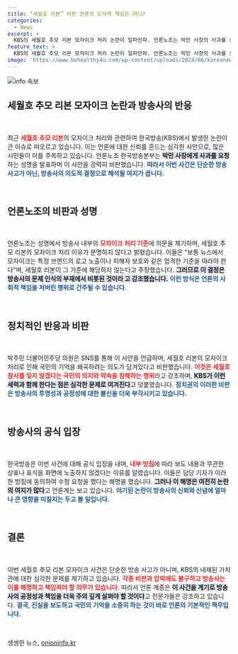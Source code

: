 ```yaml
---
title: “세월호 리본” 비판 언론의 도덕적 책임은 어디?
categories:
  - News
excerpt: >
  KBS의 세월호 추모 리본 모자이크 처리 논란이 일파만파. 언론노조는 박민 사장의 사과를 요구하며, 이 행위가 세월호 왜곡과 다름없다고 비판. KBS는 내부 방침을 따랐다고 해명했지만, 반발은 계속되고 있다.
feature_text: >
  KBS의 세월호 추모 리본 모자이크 처리 논란이 일파만파. 언론노조는 박민 사장의 사과를 요구하며, 이 행위가 세월호 왜곡과 다름없다고 비판. KBS는 내부 방침을 따랐다고 해명했지만, 반발은 계속되고 있다.
image: 'https://www.behealthy4u.com/wp-content/uploads/2024/06/koreanews.jpg'
---
```


<p><img src="https://www.behealthy4u.com/wp-content/uploads/2024/06/koreanews.jpg" alt="info 속보" /></p>

<h2 data-ke-size="size26">세월호 추모 리본 모자이크 논란과 방송사의 반응</h2>

<p data-ke-size="size16">&nbsp;</p>

<p>최근 <b><span style="color: #ee2323;">세월호 추모 리본</span></b>의 모자이크 처리와 관련하여 한국방송(KBS)에서 발생한 논란이 큰 이슈로 떠오르고 있습니다. 이는 언론에 대한 신뢰를 흔드는 심각한 사안으로, 많은 시민들이 이를 주목하고 있습니다. 언론노조 한국방송본부는 <b><span style="background-color: #21538527;">박민 사장에게 사과를 요청</span></b>하는 성명을 발표하며 이 사안을 강력히 비판했습니다. <b><span style="color: #1a5490;">따라서 이번 사건은 단순한 방송 사고가 아닌, 방송사의 의도적 결정으로 해석될 여지가 큽니다.</span></b> </p>

<p data-ke-size="size16">&nbsp;</p>

<h2 data-ke-size="size26">언론노조의 비판과 성명</h2>

<p data-ke-size="size16">&nbsp;</p>

<p>언론노조는 성명에서 방송사 내부의 <b><span style="color: #ee2323;">모자이크 처리 기준</span></b>에 의문을 제기하며, 세월호 추모 리본의 모자이크 처리 이유가 분명하지 않다고 밝혔습니다. 이들은 “보통 뉴스에서 모자이크는 특정 브랜드의 로고 노출이나 피해자 보호와 같은 엄격한 기준을 따라야 한다”며, 세월호 리본이 그 기준에 해당하지 않는다고 주장했습니다. <b><span style="background-color: #21538527;">그러므로 이 결정은 방송사의 문제 인식의 부재에서 비롯된 것이라 고 강조했습니다.</span></b>  <b><span style="color: #1a5490;">이런 방식은 언론의 사회적 책임을 저버린 행위로 간주될 수 있습니다.</span></b></p>

<p data-ke-size="size16">&nbsp;</p>

<h2 data-ke-size="size26">정치적인 반응과 비판</h2>

<p data-ke-size="size16">&nbsp;</p>

<p>박주민 더불어민주당 의원은 SNS를 통해 이 사안을 언급하며, 세월호 리본의 모자이크 처리로 인해 국민의 기억을 왜곡하려는 의도가 담겨있다고 비판했습니다. <b><span style="color: #ee2323;">이것은 세월호 참사를 잊지 않겠다는 국민의 의지와 약속을 침해하는 행위</span></b>라고 강조하며, <b><span style="background-color: #21538527;">KBS가 이런 세력과 함께 한다는 점은 심각한 문제로 여겨진다</span></b>고 덧붙였습니다. <b><span style="color: #1a5490;">정치권의 이러한 비판은 방송사의 투명성과 공정성에 대한 불신을 더욱 부각시키고 있습니다.</span></b></p>

<p data-ke-size="size16">&nbsp;</p>

<h2 data-ke-size="size26">방송사의 공식 입장</h2>

<p data-ke-size="size16">&nbsp;</p>

<p>한국방송은 이번 사건에 대해 공식 입장을 내며, <b><span style="color: #ee2323;">내부 방침</span></b>에 따라 보도 내용과 무관한 상표나 표식을 화면에 노출하지 않겠다는 이유를 알렸습니다. 이들은 담당 기자가 이러한 방침에 동의하여 수정 요청을 했다는 해명을 했습니다. <b><span style="background-color: #21538527;">그러나 이 해명은 여전히 논란의 여지가 많다</span></b>고 언론계는 보고 있습니다. <b><span style="color: #1a5490;">야기된 논란이 방송사의 신뢰와 신념에 얼마나 큰 영향을 미칠지는 두고 볼 일입니다.</span></b></p>

<p data-ke-size="size16">&nbsp;</p>

<h2 data-ke-size="size26">결론</h2>

<p data-ke-size="size16">&nbsp;</p>

<p>이번 세월호 추모 리본 모자이크 사건은 단순한 방송 사고가 아니며, KBS의 내재된 가치관에 대한 심각한 문제를 제기하고 있습니다. <b><span style="color: #ee2323;">각종 비판과 압박에도 불구하고 방송사는 이를 해명하고 책임져야 할 의무가 있습니다.</span></b>  따라서 언론 계종은  <b><span style="background-color: #21538527;">이 사건을 계기로 방송사의 공정성과 책임을 더욱 주의 깊게 살펴야 할 것이다</span></b>고 전문가들은 강조하고 있습니다. <b><span style="color: #1a5490;">결국, 진실을 보도하고 국민의 기억을 소중히 하는 것이 바로 언론의 기본적인 책무입니다.</span></b></p>

<p data-ke-size="size16">&nbsp;</p>
생생한 뉴스, <a href="https://onioninfo.kr" rel="dofollow">onioninfo.kr</a>


